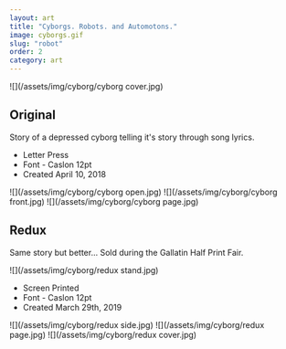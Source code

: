 ```yaml
---
layout: art
title: "Cyborgs. Robots. and Automotons."
image: cyborgs.gif
slug: "robot"
order: 2
category: art
---
```


![](/assets/img/cyborg/cyborg cover.jpg)

## Original
Story of a depressed cyborg telling it's story through song lyrics.

- Letter Press
- Font - Caslon 12pt
- Created April 10, 2018


![](/assets/img/cyborg/cyborg open.jpg)
![](/assets/img/cyborg/cyborg front.jpg)
![](/assets/img/cyborg/cyborg page.jpg)


## Redux
Same story but better...
Sold during the Gallatin Half Print Fair.

![](/assets/img/cyborg/redux stand.jpg)

- Screen Printed
- Font - Caslon 12pt
- Created March 29th, 2019


![](/assets/img/cyborg/redux side.jpg)
![](/assets/img/cyborg/redux page.jpg)
![](/assets/img/cyborg/redux cover.jpg)
